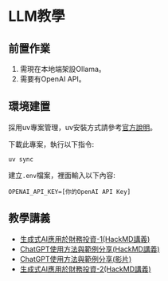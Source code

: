 # LLM教學

## 前置作業

1. 需現在本地端架設Ollama。
2. 需要有OpenAI API。

## 環境建置

採用uv專案管理，uv安裝方式請參考[官方說明](https://docs.astral.sh/uv/getting-started/installation/#standalone-installer)。

下載此專案，執行以下指令:
```
uv sync
```

建立`.env`檔案，裡面輸入以下內容:
```
OPENAI_API_KEY=[你的OpenAI API Key]
```

## 教學講義
* [生成式AI應用於財務投資-1(HackMD講義)](https://hackmd.io/@suyenting/r1SEpdUGll)
* [ChatGPT使用方法與範例分享(HackMD講義)](https://hackmd.io/@suyenting/SyHUGS9Qxe)
* [ChatGPT使用方法與範例分享(影片)](https://youtu.be/cuRDXnxOnVE)
* [生成式AI應用於財務投資-2(HackMD講義)](https://hackmd.io/@suyenting/rktFuEbXee)